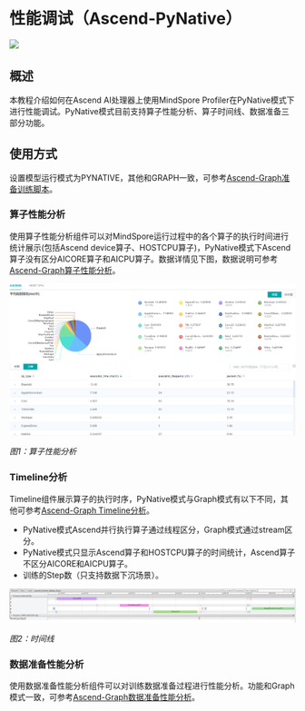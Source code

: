 # 性能调试（Ascend-PyNative）

<a href="https://gitee.com/mindspore/docs/blob/master/docs/mindinsight/docs/source_zh_cn/performance_profiling_ascend_pynative.md" target="_blank"><img src="https://mindspore-website.obs.cn-north-4.myhuaweicloud.com/website-images/master/resource/_static/logo_source.png"></a>

## 概述

本教程介绍如何在Ascend AI处理器上使用MindSpore Profiler在PyNative模式下进行性能调试。PyNative模式目前支持算子性能分析、算子时间线、数据准备三部分功能。

## 使用方式

设置模型运行模式为PYNATIVE，其他和GRAPH一致，可参考[Ascend-Graph准备训练脚本](https://www.mindspore.cn/mindinsight/docs/zh-CN/master/performance_profiling_ascend.html#准备训练脚本)。

### 算子性能分析

使用算子性能分析组件可以对MindSpore运行过程中的各个算子的执行时间进行统计展示(包括Ascend device算子、HOSTCPU算子)，PyNative模式下Ascend算子没有区分AICORE算子和AICPU算子。数据详情见下图，数据说明可参考[Ascend-Graph算子性能分析](https://www.mindspore.cn/mindinsight/docs/zh-CN/master/performance_profiling_ascend.html#算子性能分析)。

![operator_detail.png](images/operator_detail.png)

*图1：算子性能分析*

### Timeline分析

Timeline组件展示算子的执行时序，PyNative模式与Graph模式有以下不同，其他可参考[Ascend-Graph Timeline分析](https://www.mindspore.cn/mindinsight/docs/zh-CN/master/performance_profiling_ascend.html#timeline分析)。

- PyNative模式Ascend并行执行算子通过线程区分，Graph模式通过stream区分。
- PyNative模式只显示Ascend算子和HOSTCPU算子的时间统计，Ascend算子不区分AICORE和AICPU算子。
- 训练的Step数（只支持数据下沉场景）。

![pynative_timeline.png](images/pynative_timeline.png)

*图2：时间线*

### 数据准备性能分析

使用数据准备性能分析组件可以对训练数据准备过程进行性能分析。功能和Graph模式一致，可参考[Ascend-Graph数据准备性能分析](https://www.mindspore.cn/mindinsight/docs/zh-CN/master/performance_profiling_ascend.html#数据准备性能分析)。
